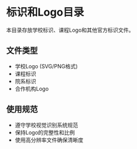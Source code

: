 # 标识和Logo目录

本目录存放学校标识、课程Logo和其他官方标识文件。

## 文件类型

- 学校Logo (SVG/PNG格式)
- 课程标识
- 院系标识
- 合作机构Logo

## 使用规范

- 遵守学校视觉识别系统规范
- 保持Logo的完整性和比例
- 使用高分辨率文件确保清晰度